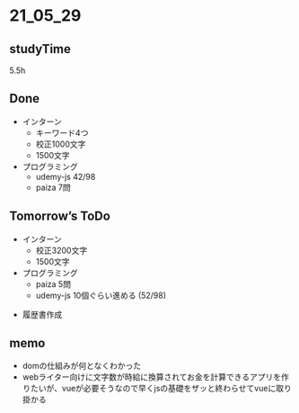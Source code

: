 # 21_05_29

## studyTime
5.5h

## Done
- インターン
	- キーワード4つ
	- 校正1000文字
	- 1500文字
- プログラミング
	- udemy-js 42/98
	- paiza 7問

## Tomorrow’s ToDo
- インターン
	- 校正3200文字
	- 1500文字
- プログラミング
	- paiza 5問
	- udemy-js 10個ぐらい進める (52/98)
* 履歴書作成
## memo
- domの仕組みが何となくわかった
- webライター向けに文字数が時給に換算されてお金を計算できるアプリを作りたいが、vueが必要そうなので早くjsの基礎をザッと終わらせてvueに取り掛かる



